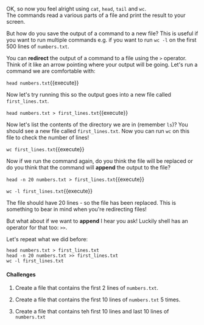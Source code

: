 OK, so now you feel alright using `cat`, `head`, `tail` and `wc`.  
The commands read a various parts of a file and print the result to your screen.

But how do you save the output of a command to a new file? This is useful if 
you want to run multiple commands e.g. if you want to run `wc -l` on the first 
500 lines of `numbers.txt`.

You can **redirect** the output of a command to a file using the `>` operator.
Think of it like an arrow pointing where your output will be going.  Let's run 
a command we are comfortable with:

`head numbers.txt`{{execute}}

Now let's try running this so the output goes into a new file called 
`first_lines.txt`.

`head numbers.txt > first_lines.txt`{{execute}}

Now let's list the contents of the directory we are in (remember `ls`)?  You 
should see a new file called `first_lines.txt`. Now you can run `wc` on this 
file to check the number of lines!

`wc first_lines.txt`{{execute}}

Now if we run the command again, do you think the file will be replaced or do 
you think that the command will **append** the output to the file?

`head -n 20 numbers.txt > first_lines.txt`{{execute}}

`wc -l first_lines.txt`{{execute}}

The file should have 20 lines - so the file has been replaced. This is 
something to bear in mind when you're redirecting files!

But what about if we want to **append** I hear you ask! Luckily shell has an 
operator for that too: `>>`.

Let's repeat what we did before:

```
head numbers.txt > first_lines.txt
head -n 20 numbers.txt >> first_lines.txt
wc -l first_lines.txt
```

#### Challenges

1. Create a file that contains the first 2 lines of `numbers.txt`.

2. Create a file that contains the first 10 lines of `numbers.txt` 5 times.

3. Create a file that contains teh first 10 lines and last 10 lines 
of `numbers.txt`